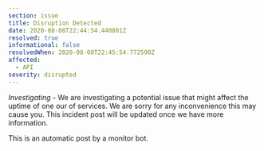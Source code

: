 ```yaml
---
section: issue
title: Disruption Detected
date: 2020-08-08T22:44:54.440801Z
resolved: true
informational: false
resolvedWhen: 2020-08-08T22:45:54.772590Z
affected:
  - API
severity: disrupted
---
```

*Investigating* - We are investigating a potential issue that might affect the uptime of one our of services. We are sorry for any inconvenience this may cause you. This incident post will be updated once we have more information.

This is an automatic post by a monitor bot.
        